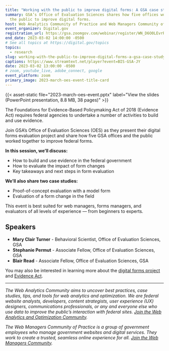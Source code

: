 ```yaml
---
title: "Working with the public to improve digital forms: A GSA case study"
summary: GSA’s Office of Evaluation Sciences shares how five offices worked with
  the public to improve digital forms.
host: Web Analytics Community of Practice and Web Managers Community of Practice
event_organizer: Digital.gov
registration_url: https://gsa.zoomgov.com/webinar/register/WN_D6O0LEvrR3qPRJ0k_cDgbA
end_date: 2023-03-02 14:00:00 -0500
# See all topics at https://digital.gov/topics
topics:
  - research
slug: working-with-the-public-to-improve-digital-forms-a-gsa-case-study
captions: https://www.streamtext.net/player?event=BIS-GSA-JY
date: 2023-03-02 13:00:00 -0500
# zoom, youtube_live, adobe_connect, google
event_platform: zoom
primary_image: 2023-march-oes-event-title-card
---
```


{{< asset-static file="2023-march-oes-event.pptx" label="View the slides (PowerPoint presentation, 8.8 MB, 38 pages)" >}}

The Foundations for Evidence-Based Policymaking Act of 2018 (Evidence Act) requires federal agencies to undertake a number of activities to build and use evidence.

Join GSA’s Office of Evaluation Sciences (OES) as they present their digital forms evaluation project and share how five GSA offices and the public worked together to improve federal forms.

**In this session, we’ll discuss:**

- How to build and use evidence in the federal government
- How to evaluate the impact of form changes
- Key takeaways and next steps in form evaluation

**We’ll also share two case studies:**

- Proof-of-concept evaluation with a model form
- Evaluation of a form change in the field

This event is best suited for web managers, forms managers, and evaluators of all levels of experience — from beginners to experts.

## Speakers

- **Mary Clair Turner** - Behavioral Scientist, Office of Evaluation Sciences, GSA
- **Stephanie Permut** - Associate Fellow, Office of Evaluation Sciences, GSA
- **Blair Read** - Associate Fellow, Office of Evaluation Sciences, GSA

You may also be interested in learning more about the [digital forms project](https://oes.gsa.gov/projects/digital-forms/) and [Evidence Act](https://oes.gsa.gov/toolkits/).

---

_The Web Analytics Community aims to uncover best practices, case studies, tips, and tools for web analytics and optimization. We are federal website analysts, developers, content strategists, user experience (UX) designers, communications professionals, or any and everyone else who use data to improve the public’s interaction with federal sites. [Join the Web Analytics and Optimization Community](https://digital.gov/communities/web-analytics-and-optimization/)._

_The Web Managers Community of Practice is a group of government employees who manage government websites and digital services. They work to create a trusted, seamless online experience for all. [Join the Web Managers Community](https://digital.gov/communities/web-content-managers/)._
